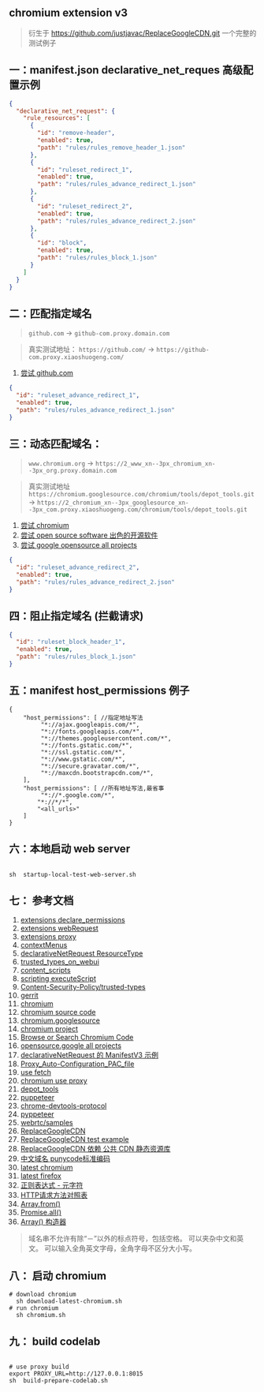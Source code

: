 ## chromium extension v3
> 衍生于 https://github.com/justjavac/ReplaceGoogleCDN.git 
> 一个完整的 测试例子

## 一：manifest.json declarative_net_reques 高级配置示例

```json
{
  "declarative_net_request": {
    "rule_resources": [
      {
        "id": "remove-header",
        "enabled": true,
        "path": "rules/rules_remove_header_1.json"
      },
      {
        "id": "ruleset_redirect_1",
        "enabled": true,
        "path": "rules/rules_advance_redirect_1.json"
      },
      {
        "id": "ruleset_redirect_2",
        "enabled": true,
        "path": "rules/rules_advance_redirect_2.json"
      },
      {
        "id": "block",
        "enabled": true,
        "path": "rules/rules_block_1.json"
      }
    ]
  }
}
```

## 二：匹配指定域名

> `github.com` -> `github-com.proxy.domain.com`

> 真实测试地址： `https://github.com/` -> `https://github-com.proxy.xiaoshuogeng.com/`

1. [尝试 github.com ](https://github.com/)

```json
{
  "id": "ruleset_advance_redirect_1",
  "enabled": true,
  "path": "rules/rules_advance_redirect_1.json"
}
```

## 三：动态匹配域名：

> `www.chromium.org` -> `https://2_www_xn--3px_chromium_xn--3px_org.proxy.domain.com`

> 真实测试地址 `https://chromium.googlesource.com/chromium/tools/depot_tools.git` -> `https://2_chromium_xn--3px_googlesource_xn--3px_com.proxy.xiaoshuogeng.com/chromium/tools/depot_tools.git`

1. [尝试 chromium ](https://chromium.googlesource.com/chromium/src/+/main/docs/linux/build_instructions.md)
2. [尝试 open source software 出色的开源软件 ](https://summerofcode.withgoogle.com/programs/2022/organizations)
3. [尝试 google opensource all projects ](https://cs.opensource.google/)

```json
{
  "id": "ruleset_advance_redirect_2",
  "enabled": true,
  "path": "rules/rules_advance_redirect_2.json"
}
```

## 四：阻止指定域名 (拦截请求)

```json
{
  "id": "ruleset_block_header_1",
  "enabled": true,
  "path": "rules/rules_block_1.json"
}
```

## 五：manifest host_permissions 例子

```
{
    "host_permissions": [ //指定地址写法
         "*://ajax.googleapis.com/*",
         "*://fonts.googleapis.com/*",
         "*://themes.googleusercontent.com/*",
         "*://fonts.gstatic.com/*",
         "*://ssl.gstatic.com/*",
         "*://www.gstatic.com/*",
         "*://secure.gravatar.com/*",
         "*://maxcdn.bootstrapcdn.com/*",
    ],
    "host_permissions": [ //所有地址写法,最省事
         "*://*.google.com/*",
        "*://*/*",
        "<all_urls>"
    ]
}
```

## 六：本地启动 web server

```shell

sh  startup-local-test-web-server.sh

```

## 七： 参考文档

1. [extensions declare_permissions ](https://developer.chrome.com/docs/extensions/mv3/declare_permissions/)
2. [extensions webRequest](https://developer.chrome.com/docs/extensions/reference/webRequest/#event-onHeadersReceived)
3. [extensions proxy](https://developer.chrome.com/docs/extensions/reference/proxy/)
4. [contextMenus](https://developer.chrome.com/docs/extensions/reference/contextMenus//docs/extensions/reference/contextMenus/)
5. [declarativeNetRequest ResourceType](https://developer.chrome.com/docs/extensions/reference/declarativeNetRequest/#type-ResourceType)
6. [trusted_types_on_webui](https://chromium.googlesource.com/chromium/src/+/refs/heads/main/docs/trusted_types_on_webui.md)
7. [content_scripts](https:////developer.chrome.com/docs/extensions/mv3/content_scripts/)
8. [scripting executeScript](https://developer.chrome.com/docs/extensions/reference/scripting/#handling-results)
9. [Content-Security-Policy/trusted-types](https://developer.mozilla.org/en-US/docs/Web/HTTP/Headers/Content-Security-Policy/trusted-types)
10. [gerrit](https://gerrit.googlesource.com/gerrit)
11. [chromium](https://www.chromium.org)
12. [chromium source code](https://chromium.googlesource.com/chromium/src/+/main/docs/get_the_code.md)
13. [chromium.googlesource](https://chromium.googlesource.com/chromium/src)
14. [chromium project](https://source.chromium.org/chromium)
15. [Browse or Search Chromium Code](https://source.chromium.org/chromium)
16. [opensource.google all projects ](https://cs.opensource.google/)
17. [declarativeNetRequest 的 ManifestV3 示例](https://52sbl.cn/discussion/1754.html)
18. [Proxy_Auto-Configuration_PAC_file](https://developer.mozilla.org/en-US/docs/Web/HTTP/Proxy_servers_and_tunneling/Proxy_Auto-Configuration_PAC_file)
19. [use fetch](https://developer.mozilla.org/zh-CN/docs/Web/API/Fetch_API/Using_Fetch)
20. [chromium use proxy](https://www.chromium.org/developers/design-documents/network-settings/)
21. [depot_tools](https://chromium.googlesource.com/chromium/tools/depot_tools.git)
22. [puppeteer](https://github.com/puppeteer/puppeteer.git)
23. [chrome-devtools-protocol](https://github.com/ChromeDevTools/awesome-chrome-devtools#chrome-devtools-protocol)
24. [pyppeteer](https://github.com/pyppeteer/pyppeteer.git)
25. [webrtc/samples](https://github.com/webrtc/samples.git)
26. [ReplaceGoogleCDN](https://github.com/justjavac/ReplaceGoogleCDN.git)
27. [ReplaceGoogleCDN test example](https://github.com/justjavac/ReplaceGoogleCDN/tree/master/extension/test)
28. [ReplaceGoogleCDN 依赖 公共 CDN 静态资源库 ](https://github.com/justjavac/ReplaceGoogleCDN/tree/master/extension/rules)
29. [中文域名 punycode标准编码](https://en.wikipedia.org/wiki/Punycode)
30. [latest chromium ](https://download-chromium.appspot.com/)
31. [latest firefox](https://www.mozilla.org/en-US/firefox/all/#product-desktop-release)
32. [正则表达式 - 元字符](https://www.runoob.com/regexp/regexp-metachar.html)
32. [HTTP请求方法对照表](http://www.yunjson.com/httprequest/)
32. [Array.from()](https://developer.mozilla.org/zh-CN/docs/Web/JavaScript/Reference/Global_Objects/Array/from)
32. [Promise.all()](https://developer.mozilla.org/zh-CN/docs/Web/JavaScript/Reference/Global_Objects/Promise/all)
32. [Array() 构造器](https://developer.mozilla.org/zh-CN/docs/Web/JavaScript/Reference/Global_Objects/Promise/all)

> 域名串不允许有除“－”以外的标点符号，包括空格。 可以夹杂中文和英文。 可以输入全角英文字母，全角字母不区分大小写。


## 八： 启动 chromium

```shell
# download chromium
  sh download-latest-chromium.sh
# run chromium
  sh chromium.sh

```

## 九： build codelab

```shell

# use proxy build
export PROXY_URL=http://127.0.0.1:8015
sh  build-prepare-codelab.sh

```

